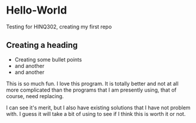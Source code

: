 # Hello-World
Testing for HINQ302, creating my first repo

## Creating a heading

* Creating some bullet points 
* and another 
* and another 

This is so much fun.  I love this program.  It is totally better and not at all more complicated than the programs that I am presently using, that of course, need replacing.

I can see it's merit, but I also have existing solutions that I have not problem with.  I guess it will take a bit of using to see if I think this is worth it or not.  

